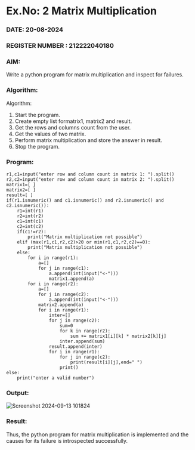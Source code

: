# Ex.No: 2   Matrix Multiplication 

### DATE:  20-08-2024                                                                          
### REGISTER NUMBER : 212222040180

### AIM: 
Write a python program for matrix multiplication and inspect for failures.
 
### Algorithm:

Algorithm:
1. Start the program.
2. Create empty list formatrix1, matrix2 and result.
3. Get the rows and columns count from the user.
4. Get the values of two matrix.
5. Perform matrix multiplication and store the answer in result.
6. Stop the program.
### Program:
```
r1,c1=input("enter row and column count in matrix 1: ").split() 
r2,c2=input("enter row and column count in matrix 2: ").split() 
matrix1=[ ] 
matrix2=[ ] 
result=[ ] 
if(r1.isnumeric() and c1.isnumeric() and r2.isnumeric() and c2.isnumeric()): 
	r1=int(r1) 
	r2=int(r2) 
	c1=int(c1) 
	c2=int(c2) 
	if(c1!=r2): 
		print("Matrix multiplication not possible") 
	elif (max(r1,c1,r2,c2)>20 or min(r1,c1,r2,c2)==0): 
		print("Matrix multiplication not possible") 
	else: 
		for i in range(r1): 
			a=[] 
			for j in range(c1): 
				a.append(int(input("<-"))) 
				matrix1.append(a) 
		for i in range(r2): 
			a=[] 
			for j in range(c2): 
				a.append(int(input("<-"))) 
			matrix2.append(a) 
			for i in range(r1): 
				inter=[] 
				for j in range(c2): 
					sum=0 
					for k in range(r2): 
						sum += matrix1[i][k] * matrix2[k][j] 
					inter.append(sum) 
				result.append(inter) 
				for i in range(r1): 
					for j in range(c2): 
						print(result[i][j],end=" ") 
					print() 
else: 
	print("enter a valid number")
```

### Output:


![Screenshot 2024-09-13 101824](https://github.com/user-attachments/assets/5993ae03-e962-4eb1-9d27-876937db8a3d)




### Result:
Thus, the python program for matrix multiplication is implemented and the causes for its failure is introspected successfully.


